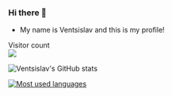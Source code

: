 ### Hi there 👋
- My name is Ventsislav and this is my profile!

<p align="left"> 
  Visitor count<br>
  <img src="https://profile-counter.glitch.me/venci0003/count.svg" />
</p>

![Ventsislav's GitHub stats](https://github-readme-stats.vercel.app/api?username=venci0003&count_private=false&theme=rose_pine&hide=prs,contribs,issues)

[![Most used languages](https://github-readme-stats.vercel.app/api/top-langs/?username=venci0003&layout=compact&theme=rose_pine)](https://github.com/anuraghazra/github-readme-stats)

<!--
**venci0003/venci0003** is a ✨ _special_ ✨ repository because its `README.md` (this file) appears on your GitHub profile.

Here are some ideas to get you started:

- 🔭 I’m currently working on ...
- 🌱 I’m currently learning ...
- 👯 I’m looking to collaborate on ...
- 🤔 I’m looking for help with ...
- 💬 Ask me about ...
- 📫 How to reach me: ...
- 😄 Pronouns: ...
- ⚡ Fun fact: ...
-->
